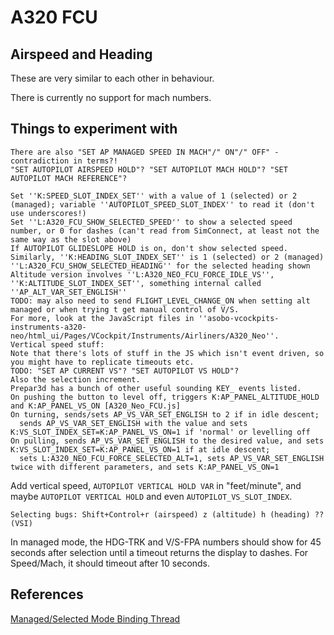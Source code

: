 A320 FCU
========

Airspeed and Heading
--------------------

These are very similar to each other in behaviour.

There is currently no support for mach numbers.

Things to experiment with
-------------------------

```
There are also "SET AP MANAGED SPEED IN MACH"/" ON"/" OFF" - contradiction in terms?!
"SET AUTOPILOT AIRSPEED HOLD"? "SET AUTOPILOT MACH HOLD"? "SET AUTOPILOT MACH REFERENCE"?
```
```
Set ''K:SPEED_SLOT_INDEX_SET'' with a value of 1 (selected) or 2 (managed); variable ''AUTOPILOT_SPEED_SLOT_INDEX'' to read it (don't use underscores!)
Set ''L:A320_FCU_SHOW_SELECTED_SPEED'' to show a selected speed number, or 0 for dashes (can't read from SimConnect, at least not the same way as the slot above)
If AUTOPILOT GLIDESLOPE HOLD is on, don't show selected speed.
Similarly, ''K:HEADING_SLOT_INDEX_SET'' is 1 (selected) or 2 (managed)
''L:A320_FCU_SHOW_SELECTED_HEADING'' for the selected heading shown
Altitude version involves ''L:A320_NEO_FCU_FORCE_IDLE_VS'', ''K:ALTITUDE_SLOT_INDEX_SET'', something internal called ''AP_ALT_VAR_SET_ENGLISH''
TODO: may also need to send FLIGHT_LEVEL_CHANGE_ON when setting alt managed or when trying t get manual control of V/S.
For more, look at the JavaScript files in ''asobo-vcockpits-instruments-a320-neo/html_ui/Pages/VCockpit/Instruments/Airliners/A320_Neo''.
Vertical speed stuff:
Note that there's lots of stuff in the JS which isn't event driven, so you might have to replicate timeouts etc.
TODO: "SET AP CURRENT VS"? "SET AUTOPILOT VS HOLD"?
Also the selection increment.
Prepar3d has a bunch of other useful sounding KEY_ events listed.
On pushing the button to level off, triggers K:AP_PANEL_ALTITUDE_HOLD and K:AP_PANEL_VS_ON [A320_Neo_FCU.js]
On turning, sends/sets AP_VS_VAR_SET_ENGLISH to 2 if in idle descent;
  sends AP_VS_VAR_SET_ENGLISH with the value and sets K:VS_SLOT_INDEX_SET=K:AP_PANEL_VS_ON=1 if 'normal' or levelling off
On pulling, sends AP_VS_VAR_SET_ENGLISH to the desired value, and sets K:VS_SLOT_INDEX_SET=K:AP_PANEL_VS_ON=1 if at idle descent;
  sets L:A320_NEO_FCU_FORCE_SELECTED_ALT=1, sets AP_VS_VAR_SET_ENGLISH twice with different parameters, and sets K:AP_PANEL_VS_ON=1
```
Add vertical speed, `AUTOPILOT VERTICAL HOLD VAR` in "feet/minute",
and maybe `AUTOPILOT VERTICAL HOLD` and even `AUTOPILOT_VS_SLOT_INDEX`.
```
Selecting bugs: Shift+Control+r (airspeed) z (altitude) h (heading) ?? (VSI)
```

In managed mode, the HDG-TRK and V/S-FPA numbers should show for 45 seconds
after selection until a timeout returns the display to dashes.
For Speed/Mach, it should timeout after 10 seconds.

References
----------

[Managed/Selected Mode Binding Thread](https://forums.flightsimulator.com/t/airbus-neo-is-there-a-binding-to-switch-between-managed-and-selected-modes/244977/15)
